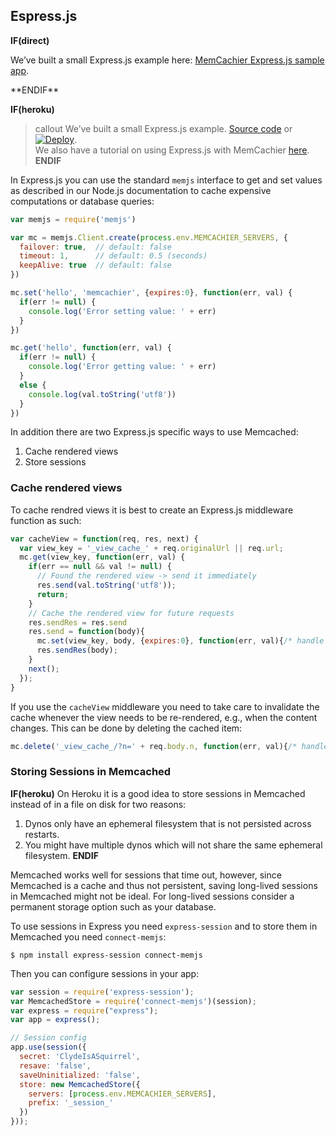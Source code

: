 
## Espress.js

**IF(direct)**
<p class="alert alert-info">
We’ve built a small Express.js example here:
<a href="http://github.com/memcachier/examples-expressjs">MemCachier Express.js sample app</a>.
</p>
**ENDIF**

**IF(heroku)**
>callout
>We’ve built a small Express.js example.
><a class="github-source-code" href="https://github.com/memcachier/examples-expressjs">Source code</a> or
>[![Deploy](https://www.herokucdn.com/deploy/button.png)](https://heroku.com/deploy?template=https://github.com/memcachier/examples-expressjs).
><br>
>We also have a tutorial on using Express.js with MemCachier
>[here](https://devcenter.heroku.com/articles/expressjs-memcache).
**ENDIF**

In Express.js you can use the standard `memjs` interface to get and set values
as described in our Node.js documentation to cache expensive
computations or database queries:

```javascript
var memjs = require('memjs')

var mc = memjs.Client.create(process.env.MEMCACHIER_SERVERS, {
  failover: true,  // default: false
  timeout: 1,      // default: 0.5 (seconds)
  keepAlive: true  // default: false
})

mc.set('hello', 'memcachier', {expires:0}, function(err, val) {
  if(err != null) {
    console.log('Error setting value: ' + err)
  }
})

mc.get('hello', function(err, val) {
  if(err != null) {
    console.log('Error getting value: ' + err)
  }
  else {
    console.log(val.toString('utf8'))
  }
})
```

In addition there are two Express.js specific ways to use Memcached:

1. Cache rendered views
2. Store sessions

### Cache rendered views

To cache rendred views it is best to create an Express.js middleware function
as such:

```javascript
var cacheView = function(req, res, next) {
  var view_key = '_view_cache_' + req.originalUrl || req.url;
  mc.get(view_key, function(err, val) {
    if(err == null && val != null) {
      // Found the rendered view -> send it immediately
      res.send(val.toString('utf8'));
      return;
    }
    // Cache the rendered view for future requests
    res.sendRes = res.send
    res.send = function(body){
      mc.set(view_key, body, {expires:0}, function(err, val){/* handle error */})
      res.sendRes(body);
    }
    next();
  });
}
```

If you use the `cacheView` middleware you need to take care to invalidate the
cache whenever the view needs to be re-rendered, e.g., when the content changes.
This can be done by deleting the cached item:

```javascript
mc.delete('_view_cache_/?n=' + req.body.n, function(err, val){/* handle error */});
```

### Storing Sessions in Memcached

**IF(heroku)**
On Heroku it is a good idea to store sessions in Memcached instead of in a file
on disk for two reasons:

1. Dynos only have an ephemeral filesystem that is not persisted across restarts.
2. You might have multiple dynos which will not share the same ephemeral filesystem.
**ENDIF**

Memcached works well for sessions that time out, however,
since Memcached is a cache and thus not persistent, saving long-lived
sessions in Memcached might not be ideal. For long-lived sessions consider a
permanent storage option such as your database.

To use sessions in Express you need `express-session` and to store them in
Memcached you need `connect-memjs`:

```term
$ npm install express-session connect-memjs
```

Then you can configure sessions in your app:

```javascript
var session = require('express-session');
var MemcachedStore = require('connect-memjs')(session);
var express = require("express");
var app = express();

// Session config
app.use(session({
  secret: 'ClydeIsASquirrel',
  resave: 'false',
  saveUninitialized: 'false',
  store: new MemcachedStore({
    servers: [process.env.MEMCACHIER_SERVERS],
    prefix: '_session_'
  })
}));
```

